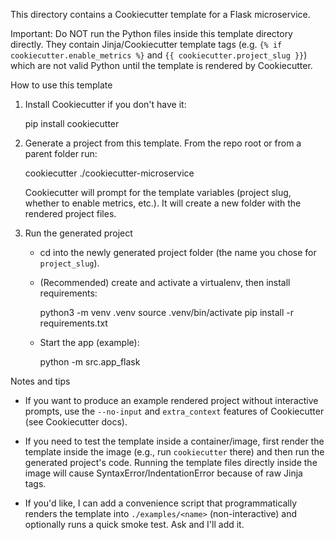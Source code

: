 This directory contains a Cookiecutter template for a Flask microservice.

Important: Do NOT run the Python files inside this template directory directly. They contain Jinja/Cookiecutter template tags (e.g. `{% if cookiecutter.enable_metrics %}` and `{{ cookiecutter.project_slug }}`) which are not valid Python until the template is rendered by Cookiecutter.

How to use this template

1. Install Cookiecutter if you don't have it:

   pip install cookiecutter

2. Generate a project from this template. From the repo root or from a parent folder run:

   cookiecutter ./cookiecutter-microservice

   Cookiecutter will prompt for the template variables (project slug, whether to enable metrics, etc.). It will create a new folder with the rendered project files.

3. Run the generated project

   - cd into the newly generated project folder (the name you chose for `project_slug`).
   - (Recommended) create and activate a virtualenv, then install requirements:

     python3 -m venv .venv
     source .venv/bin/activate
     pip install -r requirements.txt

   - Start the app (example):

     python -m src.app_flask

Notes and tips

- If you want to produce an example rendered project without interactive prompts, use the `--no-input` and `extra_context` features of Cookiecutter (see Cookiecutter docs).

- If you need to test the template inside a container/image, first render the template inside the image (e.g., run `cookiecutter` there) and then run the generated project's code. Running the template files directly inside the image will cause SyntaxError/IndentationError because of raw Jinja tags.

- If you'd like, I can add a convenience script that programmatically renders the template into `./examples/<name>` (non-interactive) and optionally runs a quick smoke test. Ask and I'll add it.
